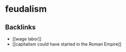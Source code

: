 # feudalism



## Backlinks

-   [[wage labor]]
-   [[capitalism could have started in the Roman Empire]]
